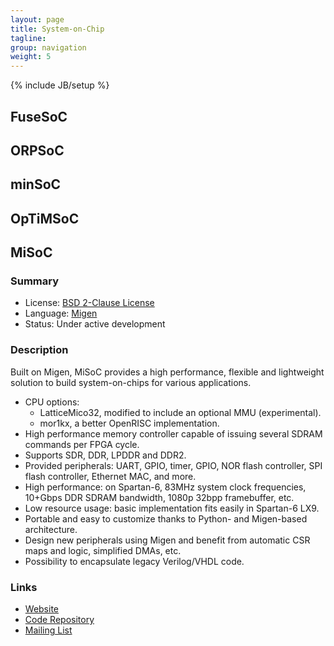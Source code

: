 ```yaml
---
layout: page
title: System-on-Chip
tagline:
group: navigation
weight: 5
---
```

{% include JB/setup %}

## <a id="fusesoc" /> FuseSoC

## <a id="orpsoc" /> ORPSoC

## <a id="minsoc" /> minSoC

## <a id="optimsoc" /> OpTiMSoC

## <a id="misoc" /> MiSoC

### Summary

 * License: [BSD 2-Clause License](https://opensource.org/licenses/BSD-2-Clause)
 * Language: [Migen](https://m-labs.hk/gateware.html)
 * Status: Under active development

### Description

Built on Migen, MiSoC provides a high performance, flexible and
lightweight solution to build system-on-chips for various
applications.

 * CPU options:
   * LatticeMico32, modified to include an optional MMU (experimental).
   * mor1kx, a better OpenRISC implementation.
 * High performance memory controller capable of issuing several SDRAM
   commands per FPGA cycle.
 * Supports SDR, DDR, LPDDR and DDR2.
 * Provided peripherals: UART, GPIO, timer, GPIO, NOR flash
   controller, SPI flash controller, Ethernet MAC, and more.
 * High performance: on Spartan-6, 83MHz system clock frequencies,
   10+Gbps DDR SDRAM bandwidth, 1080p 32bpp framebuffer, etc.
 * Low resource usage: basic implementation fits easily in Spartan-6 LX9.
 * Portable and easy to customize thanks to Python- and Migen-based
   architecture.
 * Design new peripherals using Migen and benefit from automatic CSR
   maps and logic, simplified DMAs, etc.
 * Possibility to encapsulate legacy Verilog/VHDL code.

### Links

 * [Website](https://m-labs.hk/gateware.html)
 * [Code Repository](https://github.com/m-labs/misoc)
 * [Mailing List](https://ssl.serverraum.org/lists/listinfo/devel)

